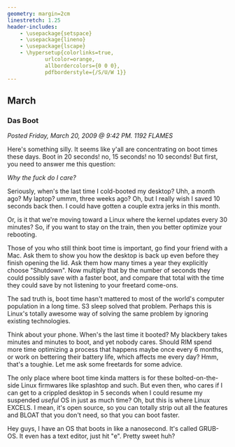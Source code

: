```yaml
---
geometry: margin=2cm
linestretch: 1.25
header-includes:
    - \usepackage{setspace}
    - \usepackage{lineno}
    - \usepackage{lscape}
    - \hypersetup{colorlinks=true,
            urlcolor=orange,
            allbordercolors={0 0 0},
            pdfborderstyle={/S/U/W 1}}
---
```

## March
### Das Boot

[//p114]: # (https://web.archive.org/web/20151026164807/http://linuxhaters.blogspot.com/2009/03/das-boot.html)

*Posted Friday, March 20, 2009 @ 9:42 PM. 1192 FLAMES*

Here's something silly. It seems like y'all are concentrating on boot times
these days. Boot in 20 seconds! no, 15 seconds! no 10 seconds! But first, you
need to answer me this question:

*Why the fuck do I care?*

Seriously, when's the last time I cold-booted my desktop? Uhh, a month ago? My
laptop? ummm, three weeks ago? Oh, but I really wish I saved 10 seconds back
then. I could have gotten a couple extra jerks in this month.

Or, is it that we're moving toward a Linux where the kernel updates every 30
minutes? So, if you want to stay on the train, then you better optimize your
rebooting.

Those of you who still think boot time is important, go find your friend with a
Mac. Ask them to show you how the desktop is back up even before they finish
opening the lid. Ask them how many times a year they explicitly choose
"Shutdown". Now multiply that by the number of seconds they could possibly save
with a faster boot, and compare that total with the time they could save by not
listening to your freetard come-ons.

The sad truth is, boot time hasn't mattered to most of the world's computer
population in a long time. S3 sleep solved that problem. Perhaps this is Linux's
totally awesome way of solving the same problem by ignoring existing
technologies.

Think about your phone. When's the last time it booted? My blackbery takes
minutes and minutes to boot, and yet nobody cares. Should RIM spend more time
optimizing a process that happens maybe once every 6 months, or work on
bettering their battery life, which affects me every day? Hmm, that's a toughie.
Let me ask some freetards for some advice.

The only place where boot time kinda matters is for these bolted-on-the-side
Linux firmwares like splashtop and such. But even then, who cares if I can get
to a crippled desktop in 5 seconds when I could resume my suspended *useful* OS
in just as much time?  Oh, but this is where Linux EXCELS. I mean, it's open
source, so you can totally strip out all the features and BLOAT that you don't
need, so that you can boot faster.

Hey guys, I have an OS that boots in like a nanosecond. It's called GRUB-OS. It
even has a text editor, just hit "e". Pretty sweet huh?
